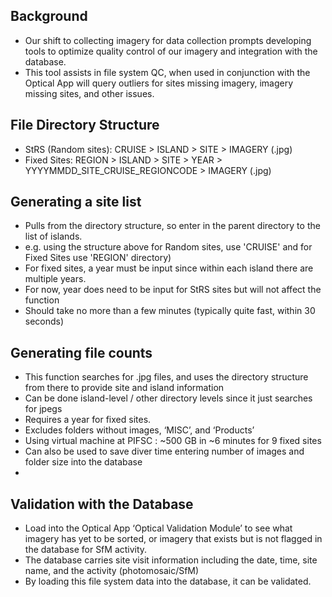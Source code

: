 ## Background
- Our shift to collecting imagery for data collection prompts developing tools to optimize quality control of our imagery and integration with the database.
- This tool assists in file system QC, when used in conjunction with the Optical App will query outliers for sites missing imagery, imagery missing sites, and other issues. 

## File Directory Structure
- StRS (Random sites): CRUISE > ISLAND > SITE > IMAGERY (.jpg)
- Fixed Sites: REGION > ISLAND > SITE > YEAR > YYYYMMDD_SITE_CRUISE_REGIONCODE > IMAGERY (.jpg)

## Generating a site list
- Pulls from the directory structure, so enter in the parent directory to the list of islands.
- e.g. using the structure above for Random sites, use 'CRUISE' and for Fixed Sites use 'REGION' directory)
- For fixed sites, a year must be input since within each island there are multiple years.
- For now, year does need to be input for StRS sites but will not affect the function
- Should take no more than a few minutes (typically quite fast, within 30 seconds)

## Generating file counts
- This function searches for .jpg files, and uses the directory structure from there to provide site and island information
- Can be done island-level / other directory levels since it just searches for jpegs 
- Requires a year for fixed sites.
- Excludes folders without images, ‘MISC’, and ‘Products’
- Using virtual machine at PIFSC : ~500 GB in ~6 minutes for 9 fixed sites
- Can also be used to save diver time entering number of images and folder size into the database
- 
## Validation with the Database
- Load into the Optical App ‘Optical Validation Module’ to see what imagery has yet to be sorted, or imagery that exists but is not flagged in the database for SfM activity.
- The database carries site visit information including the date, time, site name, and the activity (photomosaic/SfM)
- By loading this file system data into the database, it can be validated.

